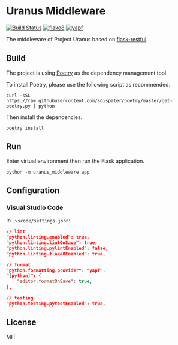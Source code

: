 # Uranus Middleware

[![Build Status](https://github.com/project-uranus/uranus-middleware/workflows/uranus/badge.svg)](https://github.com/project-uranus/uranus-middleware/actions)
[![flake8](https://img.shields.io/badge/linter-flake8-blue)](https://github.com/PyCQA/flake8)
[![yapf](https://img.shields.io/badge/formatter-yapf-blue)](https://github.com/google/yapf)

The middleware of Project Uranus based on [flask-restful](https://github.com/flask-restful/flask-restful).

## Build

The project is using [Poetry](https://github.com/sdispater/poetry) as the dependency management tool.

To install Poetry, please use the following script as recommended.

```shell
curl -sSL https://raw.githubusercontent.com/sdispater/poetry/master/get-poetry.py | python
```

Then install the dependencies.

```shell
poetry install
```

## Run

Enter virtual environment then run the Flask application.

```shell
python -m uranus_middleware.app
```

## Configuration

### Visual Studio Code

In `.vscode/settings.json`:

```json
// lint
"python.linting.enabled": true,
"python.linting.lintOnSave": true,
"python.linting.pylintEnabled": false,
"python.linting.flake8Enabled": true,

// format
"python.formatting.provider": "yapf",
"[python]": {
    "editor.formatOnSave": true,
},

// testing
"python.testing.pytestEnabled": true,
```

## License

MIT
